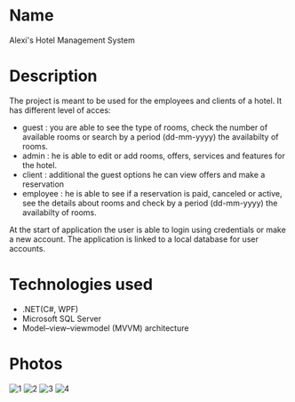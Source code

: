 # Name
Alexi's Hotel Management System

# Description

The project is meant to be used for the employees and clients of a hotel.
It has different level of acces:
- guest : you are able to see the type of rooms, check the number of available rooms or search by a period (dd-mm-yyyy) the availabilty of rooms.
- admin : he is able to edit or add rooms, offers, services and features for the hotel.
- client : additional the guest options he can view offers and make a reservation
- employee : he is able to see if a reservation is paid, canceled or active, see the details about rooms and check by a period (dd-mm-yyyy) the availabilty of rooms.

At the start of application the user is able to login using credentials or make a new account.
The application is linked to a local database for user accounts.

# Technologies used
- .NET(C#, WPF) 
-  Microsoft SQL Server
-  Model–view–viewmodel (MVVM) architecture

# Photos
![1](https://user-images.githubusercontent.com/77210765/192598663-8e9fca9d-c84e-40c9-a020-75b35e68cf41.jpeg)
![2](https://user-images.githubusercontent.com/77210765/192598670-76bf40c3-1147-4d15-88ea-d3dcb4c3aa94.jpeg)
![3](https://user-images.githubusercontent.com/77210765/192598676-d0baf119-bdbf-408d-b11f-6dce654dbe64.jpeg)
![4](https://user-images.githubusercontent.com/77210765/192598684-3c350bd0-d78f-41b2-b140-845b1eed0032.jpeg)

